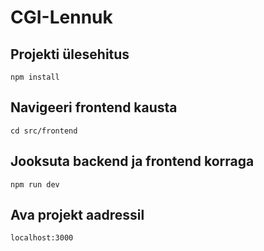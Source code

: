 # CGI-Lennuk

## Projekti ülesehitus 

```
npm install
```

## Navigeeri frontend kausta

```
cd src/frontend
```

## Jooksuta backend ja frontend korraga

```
npm run dev
```

## Ava projekt aadressil 

```
localhost:3000
```
